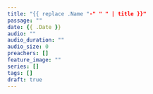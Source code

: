```yaml
---
title: "{{ replace .Name "-" " " | title }}"
passage: ""
date: {{ .Date }}
audio: ""
audio_duration: ""
audio_size: 0
preachers: []
feature_image: ""
series: []
tags: []
draft: true
---
```

